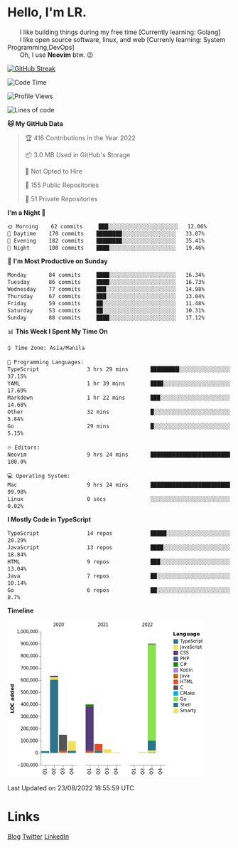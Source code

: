 # Hello, I'm LR. 

  I like building things during my free time [Currently learning: Golang]  
  I like open source software, linux, and web [Currenly learning: System Programming,DevOps]  
  Oh, I use **Neovim** btw. :wink:  
  
[![GitHub Streak](https://github-readme-streak-stats.herokuapp.com?user=laureanray&theme=ayu-light&hide_border=true)](https://git.io/streak-stats)

<!--START_SECTION:waka-->
![Code Time](http://img.shields.io/badge/Code%20Time-118%20hrs%2025%20mins-blue)

![Profile Views](http://img.shields.io/badge/Profile%20Views-78-blue)

![Lines of code](https://img.shields.io/badge/From%20Hello%20World%20I%27ve%20Written-2%20Million%20lines%20of%20code-blue)

**🐱 My GitHub Data** 

> 🏆 416 Contributions in the Year 2022
 > 
> 📦 3.0 MB Used in GitHub's Storage 
 > 
> 🚫 Not Opted to Hire
 > 
> 📜 155 Public Repositories 
 > 
> 🔑 51 Private Repositories  
 > 
**I'm a Night 🦉** 

```text
🌞 Morning    62 commits     ███░░░░░░░░░░░░░░░░░░░░░░   12.06% 
🌆 Daytime    170 commits    ████████░░░░░░░░░░░░░░░░░   33.07% 
🌃 Evening    182 commits    ████████░░░░░░░░░░░░░░░░░   35.41% 
🌙 Night      100 commits    ████░░░░░░░░░░░░░░░░░░░░░   19.46%

```
📅 **I'm Most Productive on Sunday** 

```text
Monday       84 commits     ████░░░░░░░░░░░░░░░░░░░░░   16.34% 
Tuesday      86 commits     ████░░░░░░░░░░░░░░░░░░░░░   16.73% 
Wednesday    77 commits     ███░░░░░░░░░░░░░░░░░░░░░░   14.98% 
Thursday     67 commits     ███░░░░░░░░░░░░░░░░░░░░░░   13.04% 
Friday       59 commits     ██░░░░░░░░░░░░░░░░░░░░░░░   11.48% 
Saturday     53 commits     ██░░░░░░░░░░░░░░░░░░░░░░░   10.31% 
Sunday       88 commits     ████░░░░░░░░░░░░░░░░░░░░░   17.12%

```


📊 **This Week I Spent My Time On** 

```text
⌚︎ Time Zone: Asia/Manila

💬 Programming Languages: 
TypeScript               3 hrs 29 mins       █████████░░░░░░░░░░░░░░░░   37.15% 
YAML                     1 hr 39 mins        ████░░░░░░░░░░░░░░░░░░░░░   17.69% 
Markdown                 1 hr 22 mins        ███░░░░░░░░░░░░░░░░░░░░░░   14.68% 
Other                    32 mins             █░░░░░░░░░░░░░░░░░░░░░░░░   5.84% 
Go                       29 mins             █░░░░░░░░░░░░░░░░░░░░░░░░   5.15%

🔥 Editors: 
Neovim                   9 hrs 24 mins       █████████████████████████   100.0%

💻 Operating System: 
Mac                      9 hrs 24 mins       █████████████████████████   99.98% 
Linux                    0 secs              ░░░░░░░░░░░░░░░░░░░░░░░░░   0.02%

```

**I Mostly Code in TypeScript** 

```text
TypeScript               14 repos            █████░░░░░░░░░░░░░░░░░░░░   20.29% 
JavaScript               13 repos            ████░░░░░░░░░░░░░░░░░░░░░   18.84% 
HTML                     9 repos             ███░░░░░░░░░░░░░░░░░░░░░░   13.04% 
Java                     7 repos             ██░░░░░░░░░░░░░░░░░░░░░░░   10.14% 
Go                       6 repos             ██░░░░░░░░░░░░░░░░░░░░░░░   8.7%

```


**Timeline**

![Chart not found](https://raw.githubusercontent.com/laureanray/laureanray/master/charts/bar_graph.png) 


 Last Updated on 23/08/2022 18:55:59 UTC
<!--END_SECTION:waka-->

# Links
[Blog](https://lr.hashnode.dev)
[Twitter](https://twitter.com/laureanray)
[LinkedIn](https://linkedin.com/in/laureanray)
